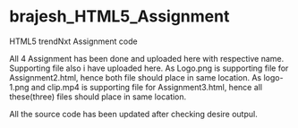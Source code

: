 # brajesh_HTML5_Assignment
HTML5 trendNxt Assignment code

All 4 Assignment has been done and uploaded here with respective name.
Supporting file also i have uploaded here.
As Logo.png is supporting file for Assignment2.html, hence both file should place in same location.
As logo-1.png and clip.mp4 is supporting file for Assignment3.html, hence all these(three) files should place in same location.

All the source code has been updated after checking desire outpul.
